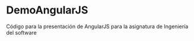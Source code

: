 DemoAngularJS
=============

Código para la presentación de AngularJS para la asignatura de Ingeniería del software
